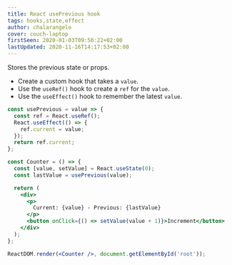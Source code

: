 ```yaml
---
title: React usePrevious hook
tags: hooks,state,effect
author: chalarangelo
cover: couch-laptop
firstSeen: 2020-01-03T09:50:22+02:00
lastUpdated: 2020-11-16T14:17:53+02:00
---
```


Stores the previous state or props.

- Create a custom hook that takes a `value`.
- Use the `useRef()` hook to create a `ref` for the `value`.
- Use the `useEffect()` hook to remember the latest `value`.

```jsx
const usePrevious = value => {
  const ref = React.useRef();
  React.useEffect(() => {
    ref.current = value;
  });
  return ref.current;
};
```

```jsx
const Counter = () => {
  const [value, setValue] = React.useState(0);
  const lastValue = usePrevious(value);

  return (
    <div>
      <p>
        Current: {value} - Previous: {lastValue}
      </p>
      <button onClick={() => setValue(value + 1)}>Increment</button>
    </div>
  );
};

ReactDOM.render(<Counter />, document.getElementById('root'));
```
